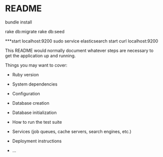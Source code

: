 # README

bundle install

rake db:migrate
rake db:seed

***start localhost:9200
    sudo service elasticsearch start
    curl localhost:9200

This README would normally document whatever steps are necessary to get the
application up and running.

Things you may want to cover:

* Ruby version

* System dependencies

* Configuration

* Database creation

* Database initialization

* How to run the test suite

* Services (job queues, cache servers, search engines, etc.)

* Deployment instructions

* ...
